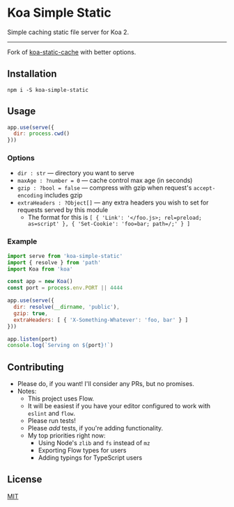 # Koa Simple Static

Simple caching static file server for Koa 2.

--------

Fork of [koa-static-cache](https://github.com/koajs/static-cache) with better
options.

## Installation

```
npm i -S koa-simple-static
```

## Usage

```javascript
app.use(serve({
  dir: process.cwd()
}))
```

### Options

* `dir : str` &mdash; directory you want to serve
* `maxAge : ?number = 0` &mdash; cache control max age (in seconds)
* `gzip : ?bool = false` &mdash; compress with gzip when request's `accept-encoding` includes gzip
* `extraHeaders : ?Object[]` &mdash; any extra headers you wish to set for requests served by this module
  * The format for this is `[ { 'Link': '</foo.js>; rel=preload; as=script' }, { 'Set-Cookie': 'foo=bar; path=/;' } ]`

### Example

```javascript
import serve from 'koa-simple-static'
import { resolve } from 'path'
import Koa from 'koa'

const app = new Koa()
const port = process.env.PORT || 4444

app.use(serve({
  dir: resolve(__dirname, 'public'),
  gzip: true,
  extraHeaders: [ { 'X-Something-Whatever': 'foo, bar' } ]
}))

app.listen(port)
console.log(`Serving on ${port}!`)
```

## Contributing

* Please do, if you want! I'll consider any PRs, but no promises.
* Notes:
  * This project uses Flow.
  * It will be easiest if you have your editor configured to work with `eslint`
    and `flow`.
  * Please run tests!
  * Please _add_ tests, if you're adding functionality.
  * My top priorities right now:
    * Using Node's `zlib` and `fs` instead of `mz`
    * Exporting Flow types for users
    * Adding typings for TypeScript users

## License

[MIT](./LICENSE.md)
